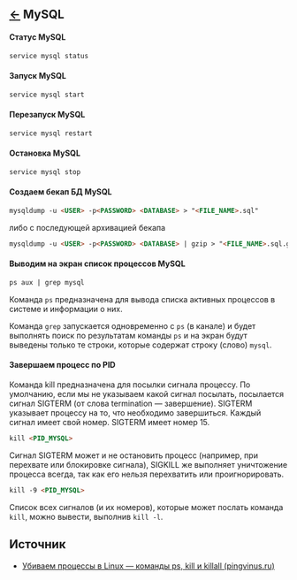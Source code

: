 [&larr;](readme.md "SSH") MySQL
-------------------------------

#### Статус MySQL

```markdown
service mysql status
```

#### Запуск MySQL

```markdown
service mysql start
```

#### Перезапуск MySQL

```markdown
service mysql restart
```

#### Остановка MySQL

```markdown
service mysql stop
```

#### Создаем бекап БД MySQL

```markdown
mysqldump -u <USER> -p<PASSWORD> <DATABASE> > "<FILE_NAME>.sql"
```

либо с последующей архивацией бекапа

```markdown
mysqldump -u <USER> -p<PASSWORD> <DATABASE> | gzip > "<FILE_NAME>.sql.gz"
```

#### Выводим на экран список процессов MySQL

```markdown
ps aux | grep mysql
```

Команда `ps` предназначена для вывода списка активных процессов в системе и информации о них. 

Команда `grep` запускается одновременно с `ps` (в канале) и будет выполнять поиск по результатам команды `ps` и на экран будут выведены только те строки, которые содержат строку (слово) `mysql`.

#### Завершаем процесс по PID

Команда kill предназначена для посылки сигнала процессу. По умолчанию, если мы не указываем какой сигнал посылать, посылается сигнал SIGTERM (от слова termination — завершение). SIGTERM указывает процессу на то, что необходимо завершиться. Каждый сигнал имеет свой номер. SIGTERM имеет номер 15.

```markdown
kill <PID_MYSQL>
```

Сигнал SIGTERM может и не остановить процесс (например, при перехвате или блокировке сигнала), SIGKILL же выполняет уничтожение процесса всегда, так как его нельзя перехватить или проигнорировать.

```markdown
kill -9 <PID_MYSQL>
```

Список всех сигналов (и их номеров), которые может послать команда `kill`, можно вывести, выполнив `kill -l`.

## Источник

- [Убиваем процессы в Linux — команды ps, kill и killall (pingvinus.ru)](https://pingvinus.ru/note/ps-kill-killall)